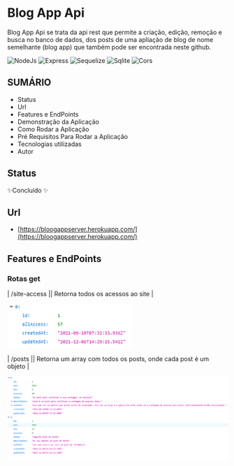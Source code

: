 # Blog App Api

Blog App Api se trata da api rest que permite a criação, edição, remoção e busca no banco de dados, dos posts de uma apliação de blog de nome semelhante (blog app) que também pode ser encontrada neste github.

![NodeJs](https://img.shields.io/badge/Node.js-339933?style=for-the-badge&logo=nodedotjs&logoColor=white) ![Express](https://img.shields.io/badge/Express.js-000000?style=for-the-badge&logo=express&logoColor=white) ![Sequelize](https://img.shields.io/badge/Sequelize-52B0E7?style=for-the-badge&logo=Sequelize&logoColor=white) ![Sqlite](https://img.shields.io/badge/SQLite-07405E?style=for-the-badge&logo=sqlite&logoColor=white) ![Cors](https://img.shields.io/badge/-Cors-coral)
## SUMÁRIO

- Status
- Url
- Features e EndPoints
- Demonstração da Aplicação
- Como Rodar a Aplicação
- Pré Requisitos Para Rodar a Aplicação
- Tecnologias utilizadas
- Autor

## Status

✨Concluído ✨

## Url

- [https://bloogappserver.herokuapp.com/](https://bloogappserver.herokuapp.com/)

## Features e EndPoints

### Rotas get

| /site-access || Retorna todos os acessos ao site |

![get_site_access_data_image](./readme_files/get_site_access.png)

| /posts || Retorna um array com todos os posts, onde cada post é um objeto |

![get_site_posts_data_image](./readme_files/get_site_posts.png)
